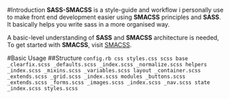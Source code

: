 #Introduction
**SASS-SMACSS** is a style-guide and workflow i personally use to make front end development easier using **SMACSS** principles and **SASS**. It basically helps you write sass in a more organised way.

A basic-level understanding of **SASS** and **SMACSS** architecture is needed, To get started with **SMACSS**, visit [SMACSS](http://www.smacss.com).

#Basic Usage
##Structure
`
config.rb
css
  styles.css
scss
  base
    _clearfix.scss
    _defaults.scss
    _index.scss
    _normalize.scss
  helpers
    _index.scss
    _mixins.scss
    _variables.scss
  layout
    _container.scss
    _extends.scss
    _grid.scss
    _index.scss
  modules
    _buttons.scss
    _extends.scss
    _forms.scss
    _images.scss
    _index.scss
    _nav.scss
  state
    _index.scss
  styles.scss
`
